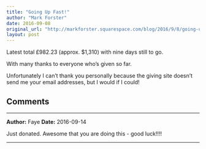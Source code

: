 ```yaml
---
title: "Going Up Fast!"
author: "Mark Forster"
date: 2016-09-08
original_url: "http://markforster.squarespace.com/blog/2016/9/8/going-up-fast.html"
layout: post
---
```


Latest total £982.23 (approx. $1,310) with nine days still to go.

With many thanks to everyone who’s given so far.

Unfortunately I can’t thank you personally because the giving site doesn’t send me your email addresses, but I would if I could!


## Comments

---

**Author:** Faye
**Date:** 2016-09-14

Just donated. Awesome that you are doing this - good luck!!!!

---
